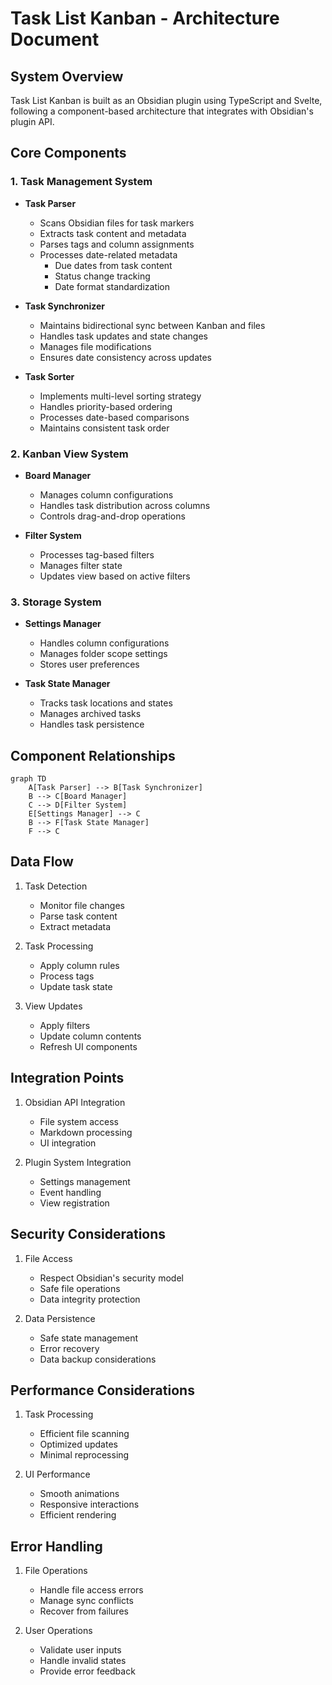 # Task List Kanban - Architecture Document

## System Overview
Task List Kanban is built as an Obsidian plugin using TypeScript and Svelte, following a component-based architecture that integrates with Obsidian's plugin API.

## Core Components

### 1. Task Management System
- **Task Parser**
  - Scans Obsidian files for task markers
  - Extracts task content and metadata
  - Parses tags and column assignments
  - Processes date-related metadata
    - Due dates from task content
    - Status change tracking
    - Date format standardization

- **Task Synchronizer**
  - Maintains bidirectional sync between Kanban and files
  - Handles task updates and state changes
  - Manages file modifications
  - Ensures date consistency across updates

- **Task Sorter**
  - Implements multi-level sorting strategy
  - Handles priority-based ordering
  - Processes date-based comparisons
  - Maintains consistent task order

### 2. Kanban View System
- **Board Manager**
  - Manages column configurations
  - Handles task distribution across columns
  - Controls drag-and-drop operations

- **Filter System**
  - Processes tag-based filters
  - Manages filter state
  - Updates view based on active filters

### 3. Storage System
- **Settings Manager**
  - Handles column configurations
  - Manages folder scope settings
  - Stores user preferences

- **Task State Manager**
  - Tracks task locations and states
  - Manages archived tasks
  - Handles task persistence

## Component Relationships

```mermaid
graph TD
    A[Task Parser] --> B[Task Synchronizer]
    B --> C[Board Manager]
    C --> D[Filter System]
    E[Settings Manager] --> C
    B --> F[Task State Manager]
    F --> C
```

## Data Flow
1. Task Detection
   - Monitor file changes
   - Parse task content
   - Extract metadata

2. Task Processing
   - Apply column rules
   - Process tags
   - Update task state

3. View Updates
   - Apply filters
   - Update column contents
   - Refresh UI components

## Integration Points
1. Obsidian API Integration
   - File system access
   - Markdown processing
   - UI integration

2. Plugin System Integration
   - Settings management
   - Event handling
   - View registration

## Security Considerations
1. File Access
   - Respect Obsidian's security model
   - Safe file operations
   - Data integrity protection

2. Data Persistence
   - Safe state management
   - Error recovery
   - Data backup considerations

## Performance Considerations
1. Task Processing
   - Efficient file scanning
   - Optimized updates
   - Minimal reprocessing

2. UI Performance
   - Smooth animations
   - Responsive interactions
   - Efficient rendering

## Error Handling
1. File Operations
   - Handle file access errors
   - Manage sync conflicts
   - Recover from failures

2. User Operations
   - Validate user inputs
   - Handle invalid states
   - Provide error feedback
